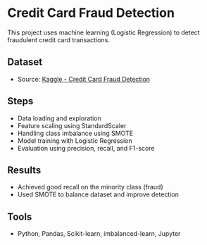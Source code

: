 # Credit Card Fraud Detection

This project uses machine learning (Logistic Regression) to detect fraudulent credit card transactions.

## Dataset
- Source: [Kaggle - Credit Card Fraud Detection](https://www.kaggle.com/datasets/mlg-ulb/creditcardfraud)

## Steps
- Data loading and exploration
- Feature scaling using StandardScaler
- Handling class imbalance using SMOTE
- Model training with Logistic Regression
- Evaluation using precision, recall, and F1-score

## Results
- Achieved good recall on the minority class (fraud)
- Used SMOTE to balance dataset and improve detection

## Tools
- Python, Pandas, Scikit-learn, imbalanced-learn, Jupyter
